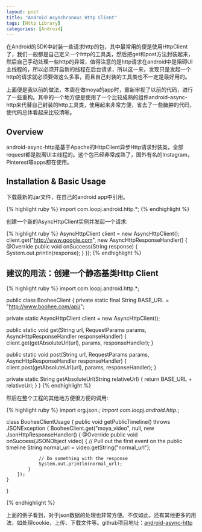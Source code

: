 ```yaml
---
layout: post
title: "Android Asynchronous Http Client"
tags: [Http Library]
categories: [Android]
---
```


在Android的SDK中封装一些请求http的包，其中最常用的便是使用HttpClient了，我们一般都是自己定义一个http的工具类，然后把get和post方法封装起来，然后自己手动处理一些http的异常，值得注意的是http请求在android中是阻碍UI主线程的，所以必须开启新的线程在后台请求，所以这一来，发现只是发起一个http的请求就必须要做这么多事，而且自己封装的工具类也不一定是最好用的。

上面便是我以前的做法，本周在做moya的app时，重新审视了以前的代码，进行了一些重构。其中的一个地方便是使用了一个比较成熟的组件android-async-http来代替自己封装的http工具类，使用起来非常方便，省去了一些臃肿的代码，使代码总体看起来比较清晰。

## Overview

android-async-http是基于Apache的HttpClient异步Http请求封装类，全部request都是脱离UI主线程的。这个包已经非常成熟了，国外有名的Instagram，Pinterest等apps都在使用。

## Installation & Basic Usage

下载最新的.jar文件，在自己的android app中引用。


{% highlight ruby %}
import com.loopj.android.http.*;
{% endhighlight %}

创建一个新的AsyncHttpClient实例并发起一个请求:


{% highlight ruby %}
AsyncHttpClient client = new AsyncHttpClient();
client.get("http://www.google.com", new AsyncHttpResponseHandler() {
    @Override
    public void onSuccess(String response) {
        System.out.println(response);
    }
});
{% endhighlight %}

## 建议的用法：创建一个静态基类Http Client

{% highlight ruby %}
import com.loopj.android.http.*;

public class BooheeClient {
  private static final String BASE_URL = "http://www.boohee.com/api/";

  private static AsyncHttpClient client = new AsyncHttpClient();

  public static void get(String url, RequestParams params, AsyncHttpResponseHandler responseHandler) {
      client.get(getAbsoluteUrl(url), params, responseHandler);
  }

  public static void post(String url, RequestParams params, AsyncHttpResponseHandler responseHandler) {
      client.post(getAbsoluteUrl(url), params, responseHandler);
  }

  private static String getAbsoluteUrl(String relativeUrl) {
      return BASE_URL + relativeUrl;
  }
}
{% endhighlight %}

然后在整个工程的其他地方便很方便的调用:

{% highlight ruby %}
import org.json.*;
import com.loopj.android.http.*;

class BooheeClientUsage {
    public void getPublicTimeline() throws JSONException {
        BooheeClient.get("moya_video", null, new JsonHttpResponseHandler() {
            @Override
            public void onSuccess(JSONObject video) {
                // Pull out the first event on the public timeline
                String normal_url = video.getString("normal_url");

                // Do something with the response
                System.out.println(normal_url);
            }
        });
    }
}

{% endhighlight %}

上面的例子看到，对于json数据的处理也非常方便。不仅如此，还有其他更多的用法，如处理cookie，上传、下载文件等。github项目地址：[android-async-http](https://github.com/stormzhang/android-async-http)